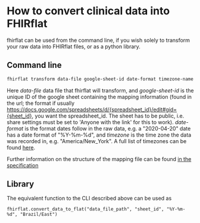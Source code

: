# How to convert clinical data into FHIRflat

fhirflat can be used from the command line, if you wish solely to transform your raw
data into FHIRflat files, or as a python library.

## Command line

```bash
fhirflat transform data-file google-sheet-id date-format timezone-name
```

Here *data-file* data file that fhirflat will transform, and *google-sheet-id* is the unique
ID of the google sheet containing the mapping information (found in the url; the format
if usually https://docs.google.com/spreadsheets/d/{spreadsheet_id}/edit#gid={sheet_id}, 
you want the spreadsheet_id. The sheet has to be public, i.e. share settings must be set
to 'Anyone with the link' for this to work). *date-format* is the format dates follow in
the raw data, e.g. a "2020-04-20" date has a date format of "%Y-%m-%d", and *timezone*
is the time zone the data was recorded in, e.g. "America/New_York". A full list of 
timezones can be found [here](https://nodatime.org/timezones).

Further information on the structure of the mapping file can be found 
[in the specification](../spec/mapping.md)

## Library

The equivalent function to the CLI described above can be used as

```
fhirflat.convert_data_to_flat("data_file_path", "sheet_id", "%Y-%m-%d", "Brazil/East")
```
